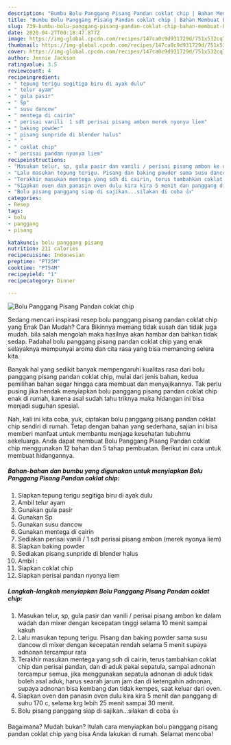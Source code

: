```yaml
---
description: "Bumbu Bolu Panggang Pisang Pandan coklat chip | Bahan Membuat Bolu Panggang Pisang Pandan coklat chip Yang Enak Dan Lezat"
title: "Bumbu Bolu Panggang Pisang Pandan coklat chip | Bahan Membuat Bolu Panggang Pisang Pandan coklat chip Yang Enak Dan Lezat"
slug: 739-bumbu-bolu-panggang-pisang-pandan-coklat-chip-bahan-membuat-bolu-panggang-pisang-pandan-coklat-chip-yang-enak-dan-lezat
date: 2020-04-27T00:18:47.877Z
image: https://img-global.cpcdn.com/recipes/147ca0c9d931729d/751x532cq70/bolu-panggang-pisang-pandan-coklat-chip-foto-resep-utama.jpg
thumbnail: https://img-global.cpcdn.com/recipes/147ca0c9d931729d/751x532cq70/bolu-panggang-pisang-pandan-coklat-chip-foto-resep-utama.jpg
cover: https://img-global.cpcdn.com/recipes/147ca0c9d931729d/751x532cq70/bolu-panggang-pisang-pandan-coklat-chip-foto-resep-utama.jpg
author: Jennie Jackson
ratingvalue: 3.5
reviewcount: 4
recipeingredient:
- " tepung terigu segitiga biru di ayak dulu"
- " telur ayam"
- " gula pasir"
- " Sp"
- " susu dancow"
- " mentega di cairin"
- " perisai vanili  1 sdt perisai pisang ambon merek nyonya liem"
- " baking powder"
- " pisang sunpride di blender halus"
- " "
- " coklat chip"
- " perisai pandan nyonya liem"
recipeinstructions:
- "Masukan telur, sp, gula pasir dan vanili / perisai pisang ambon ke dalam wadah dan mixer dengan kecepatan tinggi selama 10 menit sampai kakuh"
- "Lalu masukan tepung terigu. Pisang dan baking powder sama susu dancow di mixer dengan kecepatan rendah selama 5 menit supaya adnonan tercampur rata"
- "Terakhir masukan mentega yang sdh di cairin, terus tambahkan coklat chip dan perisai pandan, dan di aduk pakai sepatula, sampai adnonan tercampur semua, jika menggunakan sepatula adnonan di aduk tidak boleh asal aduk, harus searah jarum jam dan di ketengahin adnonan, supaya adnonan bisa kembang dan tidak kempes, saat keluar dari oven."
- "Siapkan oven dan panasin oven dulu kira kira 5 menit dan panggang di suhu 170 c, selama krg lebih 25 menit sampai 30 menit."
- "Bolu pisang panggang siap di sajikan...silakan di coba 👍"
categories:
- Resep
tags:
- bolu
- panggang
- pisang

katakunci: bolu panggang pisang 
nutrition: 211 calories
recipecuisine: Indonesian
preptime: "PT25M"
cooktime: "PT54M"
recipeyield: "1"
recipecategory: Dinner

---
```



![Bolu Panggang Pisang Pandan coklat chip](https://img-global.cpcdn.com/recipes/147ca0c9d931729d/751x532cq70/bolu-panggang-pisang-pandan-coklat-chip-foto-resep-utama.jpg)

Sedang mencari inspirasi resep bolu panggang pisang pandan coklat chip yang Enak Dan Mudah? Cara Bikinnya memang tidak susah dan tidak juga mudah. bila salah mengolah maka hasilnya akan hambar dan bahkan tidak sedap. Padahal bolu panggang pisang pandan coklat chip yang enak selayaknya mempunyai aroma dan cita rasa yang bisa memancing selera kita.



Banyak hal yang sedikit banyak mempengaruhi kualitas rasa dari bolu panggang pisang pandan coklat chip, mulai dari jenis bahan, kedua pemilihan bahan segar hingga cara membuat dan menyajikannya. Tak perlu pusing jika hendak menyiapkan bolu panggang pisang pandan coklat chip enak di rumah, karena asal sudah tahu triknya maka hidangan ini bisa menjadi suguhan spesial.


Nah, kali ini kita coba, yuk, ciptakan bolu panggang pisang pandan coklat chip sendiri di rumah. Tetap dengan bahan yang sederhana, sajian ini bisa memberi manfaat untuk membantu menjaga kesehatan tubuhmu sekeluarga. Anda dapat membuat Bolu Panggang Pisang Pandan coklat chip menggunakan 12 bahan dan 5 tahap pembuatan. Berikut ini cara untuk membuat hidangannya.

<!--inarticleads1-->

##### Bahan-bahan dan bumbu yang digunakan untuk menyiapkan Bolu Panggang Pisang Pandan coklat chip:

1. Siapkan  tepung terigu segitiga biru di ayak dulu
1. Ambil  telur ayam
1. Gunakan  gula pasir
1. Gunakan  Sp
1. Gunakan  susu dancow
1. Gunakan  mentega di cairin
1. Sediakan  perisai vanili / 1 sdt perisai pisang ambon (merek nyonya liem)
1. Siapkan  baking powder
1. Sediakan  pisang sunpride di blender halus
1. Ambil  :
1. Siapkan  coklat chip
1. Siapkan  perisai pandan nyonya liem




<!--inarticleads2-->

##### Langkah-langkah menyiapkan Bolu Panggang Pisang Pandan coklat chip:

1. Masukan telur, sp, gula pasir dan vanili / perisai pisang ambon ke dalam wadah dan mixer dengan kecepatan tinggi selama 10 menit sampai kakuh
1. Lalu masukan tepung terigu. Pisang dan baking powder sama susu dancow di mixer dengan kecepatan rendah selama 5 menit supaya adnonan tercampur rata
1. Terakhir masukan mentega yang sdh di cairin, terus tambahkan coklat chip dan perisai pandan, dan di aduk pakai sepatula, sampai adnonan tercampur semua, jika menggunakan sepatula adnonan di aduk tidak boleh asal aduk, harus searah jarum jam dan di ketengahin adnonan, supaya adnonan bisa kembang dan tidak kempes, saat keluar dari oven.
1. Siapkan oven dan panasin oven dulu kira kira 5 menit dan panggang di suhu 170 c, selama krg lebih 25 menit sampai 30 menit.
1. Bolu pisang panggang siap di sajikan...silakan di coba 👍




Bagaimana? Mudah bukan? Itulah cara menyiapkan bolu panggang pisang pandan coklat chip yang bisa Anda lakukan di rumah. Selamat mencoba!
